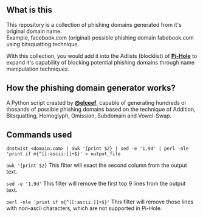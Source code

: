 ## What is this

This repository is a collection of phishing domains generated from it's original domain name.\
Example, facebook.com (original) possible phishing domain fabebook.com using bitsquatting technique.

With this collection, you would add it into the Adlists (blocklist) of [**Pi-Hole**](https://pi-hole.net/) to expand it's capability of blocking potential phishing domains through name manipulation techniques.

## How the phishing domain generator works?

A Python script created by [**@elceef**](https://github.com/elceef/dnstwist), capable of generating hundreds or thosands of possible phishing domains based on the technique of Addition, Bitsquatting, Homoglyph, Omission, Subdomain and Vowel-Swap.

## Commands used

`dnstwist <domain.com> | awk '{print $2} | sed -e '1,9d' | perl -nle 'print if m{^[[:ascii:]]+$}' > output_file`

`awk '{print $2}`
This filter will exact the second column from the output text.

`sed -e '1,9d'`
This filter will remove the first top 9 lines from the output text.

`perl -nle 'print if m{^[[:ascii:]]+$}'`
This filter will remove those lines with non-ascii characters, which are not supported in Pi-Hole.
